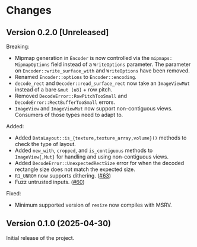 # Changes

## Version 0.2.0 [Unreleased]

Breaking:

- Mipmap generation in `Encoder` is now controlled via the `mipmaps: MipmapOptions` field instead of a `WriteOptions` parameter. The parameter on `Encoder::write_surface_with` and `WriteOptions` have been removed.
- Renamed `Encoder::options` to `Encoder::encoding`.
- `decode_rect` and `Decoder::read_surface_rect` now take an `ImageViewMut` instead of a bare `&mut [u8]` + row pitch.
- Removed `DecodeError::RowPitchTooSmall` and `DecodeError::RectBufferTooSmall` errors.
- `ImageView` and `ImageViewMut` now support non-contiguous views. Consumers of those types need to adapt to.

Added:

- Added `DataLayout::is_{texture,texture_array,volume}()` methods to check the type of layout.
- Added `new_with`, `cropped`, and `is_contiguous` methods to `ImageView{,Mut}` for handling and using non-contiguous views.
- Added `DecodeError::UnexpectedRectSize` error for when the decoded rectangle size does not match the expected size.
- `R1_UNROM` now supports dithering. ([#63](https://github.com/image-rs/image-dds/pull/63))
- Fuzz untrusted inputs. ([#60](https://github.com/image-rs/image-dds/pull/60))

Fixed:

- Minimum supported version of `resize` now compiles with MSRV.

## Version 0.1.0 (2025-04-30)

Initial release of the project.
